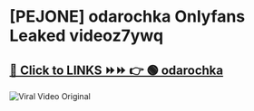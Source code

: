 
 # [PEJONE] odarochka Onlyfans Leaked videoz7ywq

## <h2><a href="https://clipsfans.com/odarochka&ref=git">🔗 Click to LINKS ⏩⏩ 👉 🟢 odarochka </a></h2>

<a href="https://clipsfans.com/odarochka&ref=git" rel="nofollow" data-target="animated-image.originalLink"><img src="https://i.ibb.co.com/xMMVF88/686577567.gif" alt="Viral Video Original" style="max-width: 100%; display: inline-block;" data-target="animated-image.originalImage"></a>

